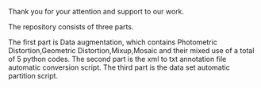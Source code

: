 Thank you for your attention and support to our work.

The repository consists of three parts.

The first part is Data augmentation, which contains Photometric Distortion,Geometric Distortion,Mixup,Mosaic and their mixed use of a total of 5 python codes.
The second part is the xml to txt annotation file automatic conversion script.
The third part is the data set automatic partition script.